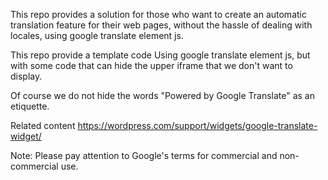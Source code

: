 This repo provides a solution for those who want to create an automatic translation feature for their web pages, 
without the hassle of dealing with locales, using google translate element js.

This repo provide a template code Using google translate element js, but with some code that can hide the upper iframe that we don't want to display. 

Of course we do not hide the words "Powered by Google Translate" as an etiquette.

Related content
https://wordpress.com/support/widgets/google-translate-widget/

Note: Please pay attention to Google's terms for commercial and non-commercial use.